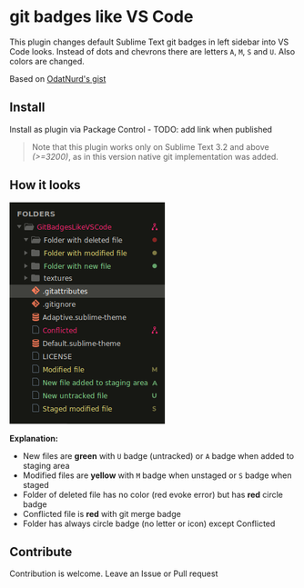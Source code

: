 # git badges like VS Code

This plugin changes default Sublime Text git badges in left sidebar into VS Code looks.
Instead of dots and chevrons there are letters `A`, `M`, `S` and `U`. Also colors are changed.

Based on [OdatNurd's gist](https://gist.github.com/OdatNurd/4bb596e6162693567642b7aef4cab4c0)

## Install

Install as plugin via Package Control - TODO: add link when published

> Note that this plugin works only on Sublime Text 3.2 and above *(>=3200)*, as in this version native git implementation was added.

## How it looks

![New VC Code like badges](./screenshot.png)

**Explanation:**<br>
- New files are **green** with `U` badge (untracked) or `A` badge when added to staging area
- Modified files are **yellow** with `M` badge when unstaged or `S` badge when staged
- Folder of deleted file has no color (red evoke error) but has **red** circle badge
- Conflicted file is **red** with git merge badge
- Folder has always circle badge (no letter or icon) except Conflicted

## Contribute

Contribution is welcome. Leave an Issue or Pull request
